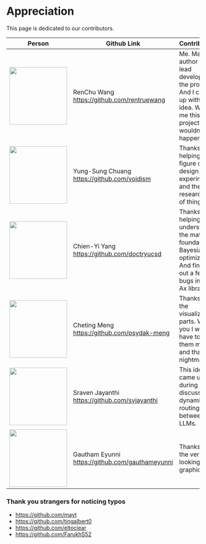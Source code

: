 # Appreciation

This page is dedicated to our contributors.

| Person                                                                       | Github Link                                          | Contributions                                                                                                                |
| ---------------------------------------------------------------------------- | ---------------------------------------------------- | ---------------------------------------------------------------------------------------------------------------------------- |
| <img src="https://avatars.githubusercontent.com/rentruewang" width="150"/>   | RenChu Wang <br>      https://github.com/rentruewang | Me. Main author and lead developer on the project. And I came up with the idea. Without me this project wouldn't happen.     |
| <img src="https://avatars.githubusercontent.com/voidism" width="150"/>       | Yung-Sung Chuang <br>     https://github.com/voidism | Thanks for helping me figure out the design of experiments and the LLM research side of things.                              |
| <img src="https://avatars.githubusercontent.com/doctryucsd" width="150"/>    | Chien-Yi Yang <br>     https://github.com/doctryucsd | Thanks for helping me understand the math foundation of Bayesian optimization. And finding out a few bugs in the Ax library. |
| <img src="https://avatars.githubusercontent.com/psydak-meng" width="150"/>   | Cheting Meng <br>     https://github.com/psydak-meng | Thanks for the visualization parts. Without you I would have to do them myself and that's a nightmare.                       |
| <img src="https://avatars.githubusercontent.com/svjayanthi" width="150"/>    | Sraven Jayanthi <br>   https://github.com/svjayanthi | This idea came up during our discussion on dynamically routing between LLMs.                                                  |
| <img src="https://avatars.githubusercontent.com/gauthameyunni" width="150"/> | Gautham Eyunni <br> https://github.com/gauthameyunni | Thanks for the very nice looking vector graphics logo.                                                                       |

### Thank you strangers for noticing typos

- https://github.com/mayt
- https://github.com/tingalbert0
- https://github.com/eltociear
- https://github.com/FarukhS52
